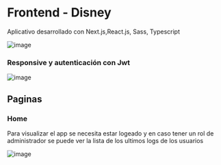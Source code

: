 # Frontend - Disney
Aplicativo desarrollado con Next.js,React.js, Sass, Typescript

![image](https://user-images.githubusercontent.com/35709873/154653691-399252ef-cfc9-4b8f-83b0-fe6e92bcf6c8.png)
### Responsive y autenticación con Jwt

![image](https://user-images.githubusercontent.com/35709873/154653766-c2be5481-e229-437c-8658-92d84c3cd63f.png)


## Paginas 

### Home

Para visualizar el app se necesita estar logeado y en caso tener un rol de administrador se puede ver la lista de los ultimos logs de los usuarios

![image](https://user-images.githubusercontent.com/35709873/154653943-e3c11f0f-89b3-4f4a-b49b-953146bb32e4.png)
